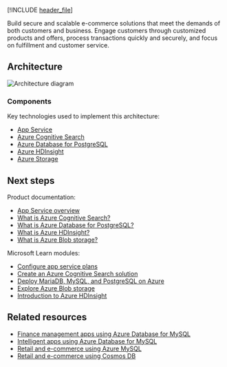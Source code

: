 

[!INCLUDE [header_file](../../../includes/sol-idea-header.md)]

Build secure and scalable e-commerce solutions that meet the demands of both customers and business. Engage customers through customized products and offers, process transactions quickly and securely, and focus on fulfillment and customer service.

## Architecture

![Architecture diagram](../media/retail-and-ecommerce-using-azure-database-for-postgresql.svg)

### Components

Key technologies used to implement this architecture:

- [App Service](https://azure.microsoft.com/services/app-service)
- [Azure Cognitive Search](https://azure.microsoft.com/services/search)
- [Azure Database for PostgreSQL](https://azure.microsoft.com/services/postgresql)
- [Azure HDInsight](https://azure.microsoft.com/services/hdinsight)
- [Azure Storage](https://azure.microsoft.com/product-categories/storage)

## Next steps

Product documentation:

- [App Service overview](/azure/app-service/overview)
- [What is Azure Cognitive Search?](/azure/cloud-adoption-framework/innovate/best-practices/cognitive-search)
- [What is Azure Database for PostgreSQL?](/azure/postgresql/overview)
- [What is Azure HDInsight?](/azure/hdinsight/hdinsight-overview)
- [What is Azure Blob storage?](/azure/storage/blobs/storage-blobs-overview)

Microsoft Learn modules:

- [Configure app service plans](/learn/modules/configure-app-service-plans)
- [Create an Azure Cognitive Search solution](/learn/modules/create-azure-cognitive-search-solution)
- [Deploy MariaDB, MySQL, and PostgreSQL on Azure](/learn/modules/deploy-mariadb-mysql-postgresql-azure)
- [Explore Azure Blob storage](/learn/modules/explore-azure-blob-storage)
- [Introduction to Azure HDInsight](/learn/modules/intro-to-azure-hdinsight)

## Related resources

- [Finance management apps using Azure Database for MySQL](finance-management-apps-using-azure-database-for-mysql.yml)
- [Intelligent apps using Azure Database for MySQL](intelligent-apps-using-azure-database-for-mysql.yml)
- [Retail and e-commerce using Azure MySQL](articles/retail-and-ecommerce-using-azure-database-for-mysql.yml)
- [Retail and e-commerce using Cosmos DB](retail-and-e-commerce-using-cosmos-db.yml)
